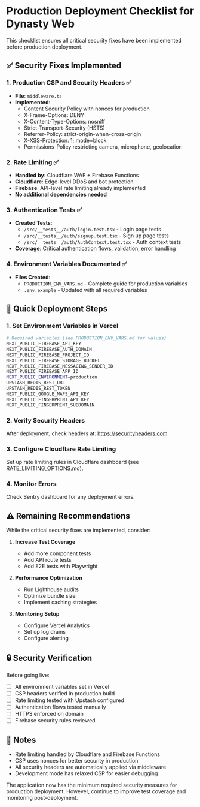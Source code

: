 # Production Deployment Checklist for Dynasty Web

This checklist ensures all critical security fixes have been implemented before production deployment.

## ✅ Security Fixes Implemented

### 1. **Production CSP and Security Headers** ✅
- **File**: `middleware.ts`
- **Implemented**:
  - Content Security Policy with nonces for production
  - X-Frame-Options: DENY
  - X-Content-Type-Options: nosniff
  - Strict-Transport-Security (HSTS)
  - Referrer-Policy: strict-origin-when-cross-origin
  - X-XSS-Protection: 1; mode=block
  - Permissions-Policy restricting camera, microphone, geolocation

### 2. **Rate Limiting** ✅
- **Handled by**: Cloudflare WAF + Firebase Functions
- **Cloudflare**: Edge-level DDoS and bot protection
- **Firebase**: API-level rate limiting already implemented
- **No additional dependencies needed**

### 3. **Authentication Tests** ✅
- **Created Tests**:
  - `/src/__tests__/auth/login.test.tsx` - Login page tests
  - `/src/__tests__/auth/signup.test.tsx` - Sign up page tests
  - `/src/__tests__/auth/AuthContext.test.tsx` - Auth context tests
- **Coverage**: Critical authentication flows, validation, error handling

### 4. **Environment Variables Documented** ✅
- **Files Created**:
  - `PRODUCTION_ENV_VARS.md` - Complete guide for production variables
  - `.env.example` - Updated with all required variables

## 🚀 Quick Deployment Steps

### 1. Set Environment Variables in Vercel
```bash
# Required variables (see PRODUCTION_ENV_VARS.md for values)
NEXT_PUBLIC_FIREBASE_API_KEY
NEXT_PUBLIC_FIREBASE_AUTH_DOMAIN
NEXT_PUBLIC_FIREBASE_PROJECT_ID
NEXT_PUBLIC_FIREBASE_STORAGE_BUCKET
NEXT_PUBLIC_FIREBASE_MESSAGING_SENDER_ID
NEXT_PUBLIC_FIREBASE_APP_ID
NEXT_PUBLIC_ENVIRONMENT=production
UPSTASH_REDIS_REST_URL
UPSTASH_REDIS_REST_TOKEN
NEXT_PUBLIC_GOOGLE_MAPS_API_KEY
NEXT_PUBLIC_FINGERPRINT_API_KEY
NEXT_PUBLIC_FINGERPRINT_SUBDOMAIN
```

### 2. Verify Security Headers
After deployment, check headers at: https://securityheaders.com

### 3. Configure Cloudflare Rate Limiting
Set up rate limiting rules in Cloudflare dashboard (see RATE_LIMITING_OPTIONS.md).

### 4. Monitor Errors
Check Sentry dashboard for any deployment errors.

## ⚠️ Remaining Recommendations

While the critical security fixes are implemented, consider:

1. **Increase Test Coverage**
   - Add more component tests
   - Add API route tests
   - Add E2E tests with Playwright

2. **Performance Optimization**
   - Run Lighthouse audits
   - Optimize bundle size
   - Implement caching strategies

3. **Monitoring Setup**
   - Configure Vercel Analytics
   - Set up log drains
   - Configure alerting

## 🔒 Security Verification

Before going live:
- [ ] All environment variables set in Vercel
- [ ] CSP headers verified in production build
- [ ] Rate limiting tested with Upstash configured
- [ ] Authentication flows tested manually
- [ ] HTTPS enforced on domain
- [ ] Firebase security rules reviewed

## 📝 Notes

- Rate limiting handled by Cloudflare and Firebase Functions
- CSP uses nonces for better security in production
- All security headers are automatically applied via middleware
- Development mode has relaxed CSP for easier debugging

The application now has the minimum required security measures for production deployment. However, continue to improve test coverage and monitoring post-deployment.